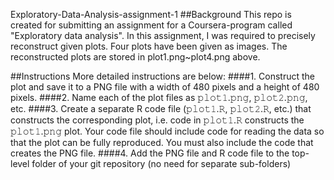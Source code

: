 Exploratory-Data-Analysis-assignment-1
##Background This repo is created for submitting an assignment for a Coursera-program called "Exploratory data analysis".
In this assignment, I was required to precisely reconstruct given plots.
Four plots have been given as images.
The reconstructed plots are stored in plot1.png~plot4.png above.

##Instructions More detailed instructions are below:
####1. Construct the plot and save it to a PNG file with a width of 480 pixels and a height of 480 pixels.
####2. Name each of the plot files as 𝚙𝚕𝚘𝚝𝟷.𝚙𝚗𝚐, 𝚙𝚕𝚘𝚝𝟸.𝚙𝚗𝚐, etc.
####3. Create a separate R code file (𝚙𝚕𝚘𝚝𝟷.𝚁, 𝚙𝚕𝚘𝚝𝟸.𝚁, etc.) that constructs the corresponding plot, i.e. code in 𝚙𝚕𝚘𝚝𝟷.𝚁 constructs the 𝚙𝚕𝚘𝚝𝟷.𝚙𝚗𝚐 plot. Your code file should include code for reading the data so that the plot can be fully reproduced. You must also include the code that creates the PNG file.
####4. Add the PNG file and R code file to the top-level folder of your git repository (no need for separate sub-folders)
